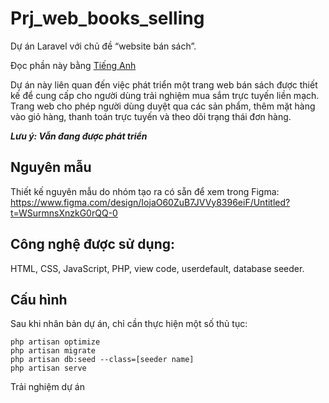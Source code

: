 # Prj_web_books_selling

Dự án Laravel với chủ đề “website bán sách”.

Đọc phần này bằng [Tiếng Anh](README.md)

Dự án này liên quan đến việc phát triển một trang web bán sách được thiết kế để cung cấp cho người dùng trải nghiệm mua sắm trực tuyến liền mạch. Trang web cho phép người dùng duyệt qua các sản phẩm, thêm mặt hàng vào giỏ hàng, thanh toán trực tuyến và theo dõi trạng thái đơn hàng.

**_Lưu ý: Vẫn đang được phát triển_**

## Nguyên mẫu

Thiết kế nguyên mẫu do nhóm tạo ra có sẵn để xem trong Figma: https://www.figma.com/design/IojaO60ZuB7JVVy8396eiF/Untitled?t=WSurmnsXnzkG0rQQ-0

## Công nghệ được sử dụng:

HTML, CSS, JavaScript, PHP, view code, userdefault, database seeder.

## Cấu hình

Sau khi nhân bản dự án, chỉ cần thực hiện một số thủ tục:

```
php artisan optimize
php artisan migrate
php artisan db:seed --class=[seeder name]
php artisan serve
```

Trải nghiệm dự án
